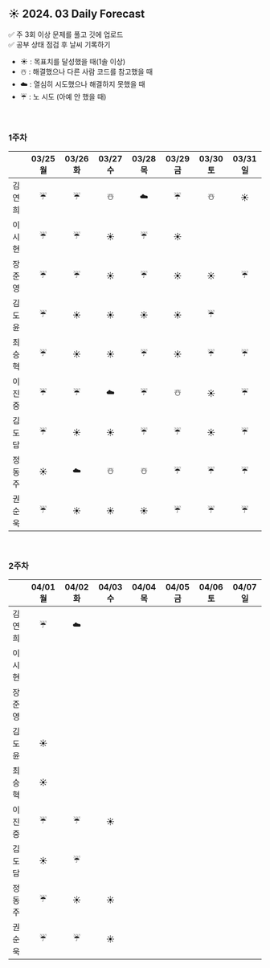 ## ☀️ 2024. 03 Daily Forecast

✅ 주 3회 이상 문제를 풀고 깃에 업로드    
✅ 공부 상태 점검 후 날씨 기록하기 
- ☀️ : 목표치를 달성했을 때(1솔 이상)
- ☃️ : 해결했으나 다른 사람 코드를 참고했을 때
- ☁️ : 열심히 시도했으나 해결하지 못했을 때
- ☔ : 노 시도 (아예 안 했을 때)

<br>

### 1주차

  
|      | 03/25 월 | 03/26 화 | 03/27 수 | 03/28 목 | 03/29 금 | 03/30 토 | 03/31 일 |
|------|:-----:|:-----:|:-----:|:-----:|:-----:|:-----:|:-----:|
| 김연희 |☔|☔|☃️|☁️|☔|☃️|☀️|
| 이시현 | ☔|☔ |☀️ |☔ |☀️ | | |
| 장준영 |☔ |☔ |☀️| ☔|☀️ |☀️ |☔ |
| 김도윤 |☔ |☀️|☀️|☀️|☀️|☔| |
| 최승혁 |☔| ☀️     |  ☀️    |    ☔   |   ☀️   |    ☔  |  ☔    |
| 이진중 |☔|☔|☁️|☔|☃️|☀️|☔|
| 김도담 |☔ |☀️ |☀️ |☔ |☔ |☀️ |☔ |
| 정동주 |☀️ |☁️ | ☃️| ☃️|☔ |☔ |☔ |
| 권순욱 |☔ |☀️ |☀️ |☀️ |☔ |☔ |☔ |

<br>

### 2주차

  
|      | 04/01 월 | 04/02 화 | 04/03 수 | 04/04 목 | 04/05 금 | 04/06 토 | 04/07 일 |
|------|:-----:|:-----:|:-----:|:-----:|:-----:|:-----:|:-----:|
| 김연희 |☔|☁️| | | | | |
| 이시현 | | | | | | | |
| 장준영 | | | | | | | |
| 김도윤 |☀️| | | | | | |
| 최승혁 | ☀️| | | | | | |
| 이진중 |☔|☔|  ☀️| | | | |
| 김도담 |☀️ |☔ | | | | | |
| 정동주 | ☔|☀️ | ☀️| | | | |
| 권순욱 |☔ |☔ |☀️ | | | | |

<br>

